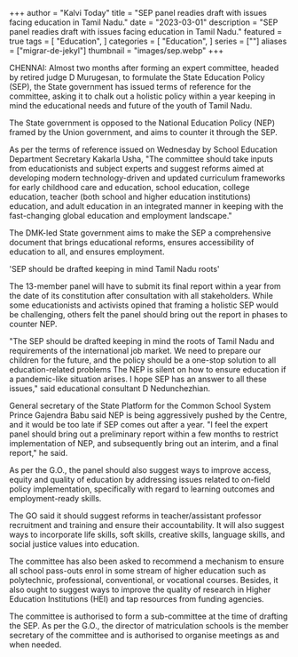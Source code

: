 +++
author = "Kalvi Today"
title = "SEP panel readies draft with issues facing education in Tamil Nadu."
date = "2023-03-01"
description = "SEP panel readies draft with issues facing education in Tamil Nadu."
featured = true
tags = [
    "Education",
]
categories = [
    "Education",
]
series = [""]
aliases = ["migrar-de-jekyl"]
thumbnail = "images/sep.webp"
+++

CHENNAI: Almost two months after forming an expert committee, headed by retired judge D Murugesan, to formulate the State Education Policy (SEP), the State government has issued terms of reference for the committee, asking it to chalk out a holistic policy within a year keeping in mind the educational needs and future of the youth of Tamil Nadu.

The State government is opposed to the National Education Policy (NEP) framed by the Union government, and aims to counter it through the SEP. 

As per the terms of reference issued on Wednesday by School Education Department Secretary Kakarla Usha, "The committee should take inputs from educationists and subject experts and suggest reforms aimed at developing modern technology-driven and updated curriculum frameworks for early childhood care and education, school education, college education, teacher (both school and higher education institutions) education, and adult education in an integrated manner in keeping with the fast-changing global education and employment landscape."

The DMK-led State government aims to make the SEP a comprehensive document that brings educational reforms, ensures accessibility of education to all, and ensures employment.

'SEP should be drafted keeping in mind Tamil Nadu roots'

The 13-member panel will have to submit its final report within a year from the date of its constitution after consultation with all stakeholders. While some educationists and activists opined that framing a holistic SEP would be challenging, others felt the panel should bring out the report in phases to counter NEP.

"The SEP should be drafted keeping in mind the roots of Tamil Nadu and requirements of the international job market. We need to prepare our children for the future, and the policy should be a one-stop solution to all education-related problems The NEP is silent on how to ensure education if a pandemic-like situation arises. I hope SEP has an answer to all these issues," said educational consultant D Nedunchezhian.

General secretary of the State Platform for the Common School System Prince Gajendra Babu said NEP is being aggressively pushed by the Centre, and it would be too late if SEP comes out after a year. "I feel the expert panel should bring out a preliminary report within a few months to restrict implementation of NEP, and subsequently bring out an interim, and a final report," he said.

As per the G.O., the panel should also suggest ways to improve access, equity and quality of education by addressing issues related to on-field policy implementation, specifically with regard to learning outcomes and employment-ready skills.

The GO said it should suggest reforms in teacher/assistant professor recruitment and training and ensure their accountability. It will also suggest ways to incorporate life skills, soft skills, creative skills, language skills, and social justice values into education.

The committee has also been asked to recommend a mechanism to ensure all school pass-outs enrol in some stream of higher education such as polytechnic, professional, conventional, or vocational courses. Besides, it also ought to suggest ways to improve the quality of research in Higher Education Institutions (HEI) and tap resources from funding agencies.

The committee is authorised to form a sub-committee at the time of drafting the SEP. As per the G.O., the director of matriculation schools is the member secretary of the committee and is authorised to organise meetings as and when needed.